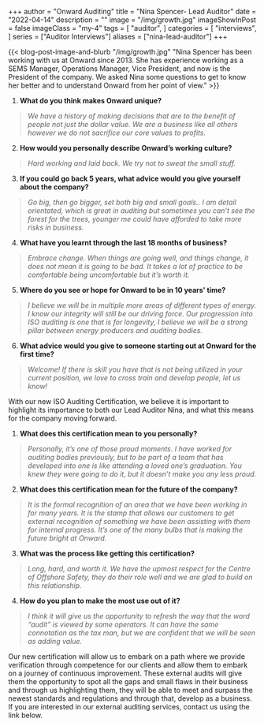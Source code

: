 +++
author = "Onward Auditing"
title = "Nina Spencer- Lead Auditor"
date = "2022-04-14"
description = ""
image = "/img/growth.jpg"
imageShowInPost = false
imageClass = "my-4"
tags = [
    "auditor",
]
categories = [
    "interviews",
]
series = ["Auditor Interviews"]
aliases = ["nina-lead-auditor"]
+++

{{< blog-post-image-and-blurb "/img/growth.jpg" "Nina Spencer has been working with us at Onward since 2013. She has experience working as a SEMS Manager, Operations Manager, Vice President, and now is the President of the company. We asked Nina some questions to get to know her better and to understand Onward from her point of view." >}}

1. **What do you think makes Onward unique?**

>_We have a history of making decisions that are to the benefit of people not just the dollar value. We are a business like all others however we do not sacrifice our core values to profits._

2. **How would you personally describe Onward’s working culture?**

>_Hard working and laid back. We try not to sweat the small stuff._

3. **If you could go back 5 years, what advice would you give yourself about the company?**

>_Go big, then go bigger, set both big and small goals.. I am detail orientated, which is great in auditing but sometimes you can’t see the forest for the trees, younger me could have afforded to take more risks in business._

4. **What have you learnt through the last 18 months of business?**

>_Embrace change. When things are going well, and things change, it does not mean it is going to be bad. It takes a lot of practice to be comfortable being uncomfortable but it’s worth it._

5. **Where do you see or hope for Onward to be in 10 years' time?**

>_I believe we will be in multiple more areas of different types of energy. I know our integrity will still be our driving force. Our progression into ISO auditing is one that is for longevity, I believe we will be a strong pillar between energy producers and auditing bodies._

6. **What advice would you give to someone starting out at Onward for the first time?**

>_Welcome! If there is skill you have that is not being utilized in your current position, we love to cross train and develop people, let us know!_

With our new ISO Auditing Certification, we believe it is important to highlight its importance to both our Lead Auditor Nina, and what this means for the company moving forward.

1. **What does this certification mean to you personally?**

>_Personally, it’s one of those proud moments. I have worked for auditing bodies previously, but to be part of a team that has developed into one is like attending a loved one’s graduation. You knew they were going to do it, but it doesn’t make you any less proud._

2. **What does this certification mean for the future of the company?**

>_It is the formal recognition of an area that we have been working in for many years. It is the stamp that allows our customers to get external recognition of something we have been assisting with them for internal progress. It’s one of the many bulbs that is making the future bright at Onward._

3. **What was the process like getting this certification?**

>_Long, hard, and worth it. We have the upmost respect for the Centre of Offshore Safety, they do their role well and we are glad to build on this relationship._

4. **How do you plan to make the most use out of it?**

>_I think it will give us the opportunity to refresh the way that the word “audit” is viewed by some operators. It can have the same connotation as the tax man, but we are confident that we will be seen as adding value._

Our new certification will allow us to embark on a path where we provide verification through competence for our clients and allow them to embark on a journey of continuous improvement. These external audits will give them the opportunity to spot all the gaps and small flaws in their business and through us highlighting them, they will be able to meet and surpass the newest standards and regulations and through that, develop as a business. If you are interested in our external auditing services, contact us using the link below.

